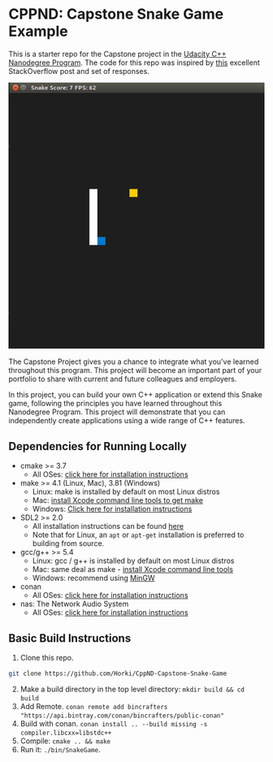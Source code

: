 # CPPND: Capstone Snake Game Example

This is a starter repo for the Capstone project in the [Udacity C++ Nanodegree Program](https://www.udacity.com/course/c-plus-plus-nanodegree--nd213). The code for this repo was inspired by [this](https://codereview.stackexchange.com/questions/212296/snake-game-in-c-with-sdl) excellent StackOverflow post and set of responses.

<img src="img/snake_game.gif"/>

The Capstone Project gives you a chance to integrate what you've learned throughout this program. This project will become an important part of your portfolio to share with current and future colleagues and employers.

In this project, you can build your own C++ application or extend this Snake game, following the principles you have learned throughout this Nanodegree Program. This project will demonstrate that you can independently create applications using a wide range of C++ features.

## Dependencies for Running Locally

* cmake >= 3.7
  * All OSes: [click here for installation instructions](https://cmake.org/install/)
* make >= 4.1 (Linux, Mac), 3.81 (Windows)
  * Linux: make is installed by default on most Linux distros
  * Mac: [install Xcode command line tools to get make](https://developer.apple.com/xcode/features/)
  * Windows: [Click here for installation instructions](http://gnuwin32.sourceforge.net/packages/make.htm)
* SDL2 >= 2.0
  * All installation instructions can be found [here](https://wiki.libsdl.org/Installation)
  * Note that for Linux, an `apt` or `apt-get` installation is preferred to building from source.
* gcc/g++ >= 5.4
  * Linux: gcc / g++ is installed by default on most Linux distros
  * Mac: same deal as make - [install Xcode command line tools](https://developer.apple.com/xcode/features/)
  * Windows: recommend using [MinGW](http://www.mingw.org/)
* conan
  * All OSes: [click here for installation instructions](https://docs.conan.io/en/latest/installation.html)
* nas: The Network Audio System
  * All OSes: [click here for installation instructions](https://radscan.com/nas.html)

## Basic Build Instructions

1. Clone this repo.

```bash
git clone https://github.com/Horki/CppND-Capstone-Snake-Game
```

2. Make a build directory in the top level directory: `mkdir build && cd build`
3. Add Remote. `conan remote add bincrafters "https://api.bintray.com/conan/bincrafters/public-conan"`
4. Build with conan. `conan install .. --build missing -s compiler.libcxx=libstdc++`
5. Compile: `cmake .. && make`
6. Run it: `./bin/SnakeGame`.
